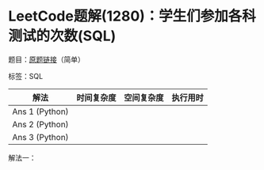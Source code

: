 # LeetCode题解(1280)：学生们参加各科测试的次数(SQL)

题目：[原题链接](https://leetcode-cn.com/problems/students-and-examinations/)（简单）

标签：SQL

| 解法           | 时间复杂度 | 空间复杂度 | 执行用时 |
| -------------- | ---------- | ---------- | -------- |
| Ans 1 (Python) |            |            |          |
| Ans 2 (Python) |            |            |          |
| Ans 3 (Python) |            |            |          |

解法一：

